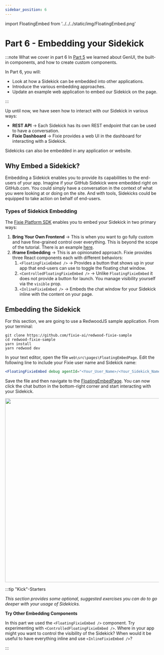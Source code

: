 ```yaml
---
sidebar_position: 6
---
```


import FloatingEmbed from '../../../static/img/FloatingEmbed.png'

# Part 6 - Embedding your Sidekick

:::note What we cover in part 6
In [Part 5](./part5-genUI) we learned about GenUI, the built-in components, and how to create custom components.

In Part 6, you will:

- Look at how a Sidekick can be embedded into other applications.
- Introduce the various embedding approaches.
- Update an example web application to embed our Sidekick on the page.

:::

Up until now, we have seen how to interact with our Sidekick in various ways:

- **REST API** → Each Sidekick has its own REST endpoint that can be used to have a conversation.
- **Fixie Dashboard** -> Fixie provides a web UI in the dashboard for interacting with a Sidekick.

Sidekicks can also be embedded in any application or website.

## Why Embed a Sidekick?

Embedding a Sidekick enables you to provide its capabilities to the end-users of your app. Imagine if your GitHub Sidekick were embedded right on GitHub.com. You could simply have a conversation in the context of what you were looking at or doing on the site. And with tools, Sidekicks could be equipped to take action on behalf of end-users.

### Types of Sidekick Embedding

The [Fixie Platform SDK](https://github.com/fixie-ai/ai-jsx/tree/main/packages/fixie#web-apis) enables you to embed your Sidekick in two primary ways:

1. **Bring Your Own Frontend** → This is when you want to go fully custom and have fine-grained control over everything. This is beyond the scope of the tutorial. There is an example [here](https://github.com/fixie-ai/redwood-fixie-sample/blob/main/web/src/pages/LowLevelApiPage/LowLevelApiPage.tsx).
1. **iframe Embedding** → This is an opinionated approach. Fixie provides three React components each with different behaviors:
   1. `<FloatingFixieEmbed />` → Provides a button that shows up in your app that end-users can use to toggle the floating chat window.
   1. `<ControlledFloatingFixieEmbed />` → Unlike `FloatingFixieEmbed` it does not provide a button for launch. You manage visibility yourself via the `visible` prop.
   1. `<InlineFixieEmbed />` → Embeds the chat window for your Sidekick inline with the content on your page.

## Embedding the Sidekick

For this section, we are going to use a RedwoodJS sample application. From your terminal:

```terminal
git clone https://github.com/fixie-ai/redwood-fixie-sample
cd redwood-fixie-sample
yarn install
yarn redwood dev
```

In your text editor, open the file `web\src\pages\FloatingEmbedPage`. Edit the following line to include your Fixie user name and Sidekick name:

```jsx
<FloatingFixieEmbed debug agentId="<Your_User_Name>/<Your_Sidekick_Name>" />
```

Save the file and then navigate to the [FloatingEmbedPage](http://localhost:8910/floating-embed). You can now click the chat button in the bottom-right corner and start interacting with your Sidekick.

<img src={FloatingEmbed} alt="" width="600"/>

:::tip "Kick"-Starters

_This section provides some optional, suggested exercises you can do to go deeper with your usage of Sidekicks._

**Try Other Embedding Components**

In this part we used the `<FloatingFixieEmbed />` component. Try experimenting with `<ControlledFloatingFixieEmbed />`. Where in your app might you want to control the visibility of the Sidekick? When would it be useful to have everything inline and use `<InlineFixieEmbed />`?

:::

